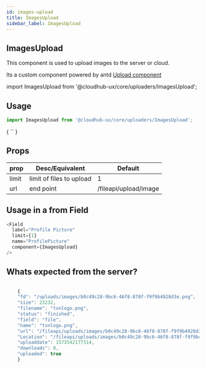 ```yaml
---
id: images-upload
title: ImagesUpload
sidebar_label: ImagesUpload
---
```


## ImagesUpload

This component is used to upload images to the server or cloud.

Its a custom component powered by antd [Upload component](https://ant.design/components/upload/)

import ImagesUpload from '@cloudhub-ux/core/uploaders/ImagesUpload';

## Usage

```js
import ImagesUpload from '@cloudhub-ux/core/uploaders/ImagesUpload';
```

<playground scope={{ImagesUpload}}>
    {
        `<ImagesUpload />`
    }
</playground>

## Props

<Block>
  <table>
      <thead>
          <tr>    
          <th>prop</th>
          <th>Desc/Equivalent</th>
          <th>Default</th>
          </tr>
      </thead>
      <tbody>
        <tr>    
          <td>limit</td>
          <td>limit of files to upload</td>
          <td>1</td>
        </tr>
        <tr>    
          <td>url</td>
          <td>end point</td>
          <td>/fileapi/upload/image</td>
        </tr>
      </tbody>
  </table>
</Block>

## Usage in a from Field

```js
<Field
  label="Profile Picture"
  limit={1}
  name="ProfilePicture"
  component={ImagesUpload}
/>
```

## Whats expected from the server?

```js

    {
    "fd": "/uploads/images/b0c49c28-9bc6-46f8-878f-f9f9b4928d3e.png",
    "size": 23232,
    "filename": "tvnlogo.png",
    "status": "finished",
    "field": "file",
    "name": "tvnlogo.png",
    "url": "/fileapi/uploads/images/b0c49c28-9bc6-46f8-878f-f9f9b4928d3e.png",
    "Location": "/fileapi/uploads/images/b0c49c28-9bc6-46f8-878f-f9f9b4928d3e.png",
    "uploaddate": 1573542177314,
    "downloads": 0,
    "uploaded": true
    }

```

